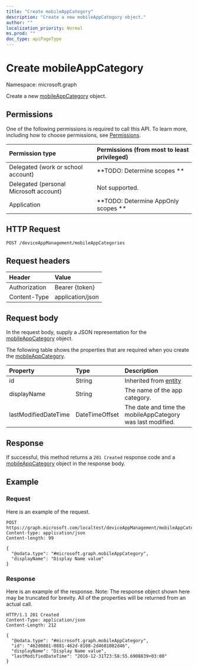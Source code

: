 ```yaml
---
title: "Create mobileAppCategory"
description: "Create a new mobileAppCategory object."
author: ""
localization_priority: Normal
ms.prod: ""
doc_type: apiPageType
---
```


# Create mobileAppCategory

Namespace: microsoft.graph

Create a new [mobileAppCategory](../resources/mobileappcategory.md) object.

## Permissions
One of the following permissions is required to call this API. To learn more, including how to choose permissions, see [Permissions](/concepts/permissions-reference.md).

|Permission type|Permissions (from most to least privileged)|
|:---|:---|
|Delegated (work or school account)|**TODO: Determine scopes **|
|Delegated (personal Microsoft account)|Not supported.|
|Application|**TODO: Determine AppOnly scopes **|

## HTTP Request
<!-- {
  "blockType": "ignored"
}
-->
``` http
POST /deviceAppManagement/mobileAppCategories
```

## Request headers
|Header|Value|
|:---|:---|
|Authorization|Bearer {token}|
|Content-Type|application/json|

## Request body
In the request body, supply a JSON representation for the [mobileAppCategory](../resources/mobileappcategory.md) object.

The following table shows the properties that are required when you create the [mobileAppCategory](../resources/mobileappcategory.md).

|Property|Type|Description|
|:---|:---|:---|
|id|String| Inherited from [entity](../resources/entity.md)|
|displayName|String|The name of the app category.|
|lastModifiedDateTime|DateTimeOffset|The date and time the mobileAppCategory was last modified.|



## Response
If successful, this method returns a `201 Created` response code and a [mobileAppCategory](../resources/mobileappcategory.md) object in the response body.

## Example

### Request
Here is an example of the request.
<!-- {
  "blockType": "request",
  "name": "create_mobileappcategory_from_"
}
-->
``` http
POST https://graph.microsoft.com/localtest/deviceAppManagement/mobileAppCategories
Content-type: application/json
Content-length: 99

{
  "@odata.type": "#microsoft.graph.mobileAppCategory",
  "displayName": "Display Name value"
}
```

### Response
Here is an example of the response. Note: The response object shown here may be truncated for brevity. All of the properties will be returned from an actual call.
<!-- {
  "blockType": "response",
  "truncated": true,
  "@odata.type": "microsoft.graph.mobileappcategory"
}
-->
``` http
HTTP/1.1 201 Created
Content-Type: application/json
Content-Length: 212

{
  "@odata.type": "#microsoft.graph.mobileAppCategory",
  "id": "462d0881-0881-462d-8108-2d4681082d46",
  "displayName": "Display Name value",
  "lastModifiedDateTime": "2016-12-31T23:58:55.6908839+03:00"
}
```

